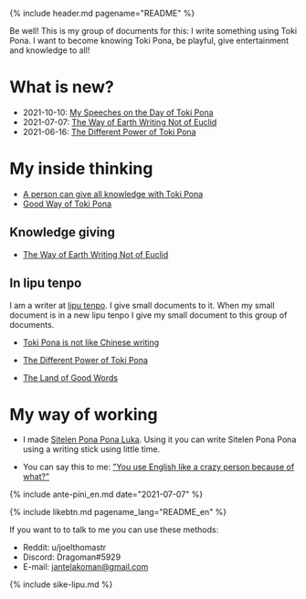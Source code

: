 {% include header.md pagename="README" %}



<span class="en">Be well! This is my group of documents for this: I write something using Toki Pona. I want to become knowing Toki Pona, be playful, give entertainment and knowledge to all!</span>

# <span class="en">What is new?</span>

- <span class="en">2021-10-10: [My Speeches on the Day of Toki Pona](https://joelthomastr.github.io/tokipona/suno-pi-toki-pona_en)</span>
- <span class="en">2021-07-07: [The Way of Earth Writing Not of Euclid](https://joelthomastr.github.io/tokipona/jan-ekite-ala_en)</span>
- <span class="en">2021-06-16: [The Different Power of Toki Pona](https://joelthomastr.github.io/tokipona/wawa-pi-toki-pona_en)</span>

# <span class="en">My inside thinking</span>

- <span class="en">[A person can give all knowledge with Toki Pona](https://joelthomastr.github.io/tokipona/pana-sona-ale_en)</span>
- <span class="en">[Good Way of Toki Pona](https://joelthomastr.github.io/tokipona/nasin-pona-pi-toki-pona_en)</span>

## <span class="en">Knowledge giving</span>

- <span class="en">[The Way of Earth Writing Not of Euclid](https://joelthomastr.github.io/tokipona/jan-ekite-ala_en)</span>


## <span class="en">In lipu tenpo</span>

<span class="en">I am a writer at [lipu tenpo](https://liputenpo.org/). I give small documents to it. When my small document is in a new lipu tenpo I give my small document to this group of documents.</span>

- <span class="en">[Toki Pona is not like Chinese writing](https://joelthomastr.github.io/tokipona/sitelen-sonko_en)</span>
- <span class="en">[The Different Power of Toki Pona](https://joelthomastr.github.io/tokipona/wawa-pi-toki-pona_en)</span>


- <span class="en">[The Land of Good Words](https://joelthomastr.github.io/tokipona/ma-pi-nimi-pona-1_en)</span>

# <span class="en">My way of working</span>

- <span class="en">I made [Sitelen Pona Pona Luka](https://joelthomastr.github.io/tokipona/sitelen-pona-pona-luka_en). Using it you can write Sitelen Pona Pona using a writing stick using little time.</span>

- <span class="en">You can say this to me: ["You use English like a crazy person because of what?"](https://joelthomastr.github.io/tokipona/kepeken-pi-toki-inli_en)</span>

{% include ante-pini_en.md date="2021-07-07" %}

{% include likebtn.md pagename_lang="README_en" %}

<span class="en">If you want to to talk to me you can use these methods:</span>
- <span class="en">Reddit: <span class="endef">u/joelthomastr</span></span>
- <span class="en">Discord: <span class="endef">Dragoman#5929</span></span>
- <span class="en">E-mail: <span class="endef">jantelakoman@gmail.com</span></span>

{% include sike-lipu.md %}
